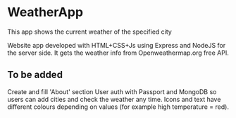 # WeatherApp

This app shows the current weather of the specified city

Website app developed with HTML+CSS+Js using Express and NodeJS for the server side. It gets the weather info from Openweathermap.org free API.

## To be added
Create and fill 'About' section
User auth with Passport and MongoDB so users can add cities and check the weather any time.
Icons and text have different colours depending on values (for example high temperature = red).
